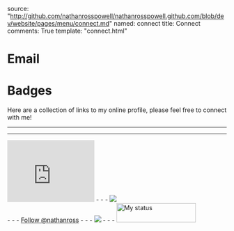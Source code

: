 source: "http://github.com/nathanrosspowell/nathanrosspowell.github.com/blob/dev/website/pages/menu/connect.md"
named: connect
title: Connect
comments: True
template: "connect.html"

Email
===============

<script type="text/javascript">
//<![CDATA[
<!--
var x="function f(x){var i,o=\"\",ol=x.length,l=ol;while(x.charCodeAt(l/13)!" +
"=54){try{x+=x;l+=l;}catch(e){}}for(i=l-1;i>=0;i--){o+=x.charAt(i);}return o" +
".substr(0,ol);}f(\")07,\\\"pzraex$k771\\\\l-)^SX430\\\\U[130\\\\]Z620\\\\QZ" +
"VA120\\\\_[610\\\\FBBFt\\\\[NNQ400\\\\FQT000\\\\zm|ywJ':Ksx4771\\\\{p}j.bx+" +
"ajakE'X>gmt720\\\\t\\\\\\\\\\\\Y&420\\\\720\\\\420\\\\X130\\\\030\\\\620\\\\"+
"500\\\\630\\\\000\\\\430\\\\530\\\\200\\\\630\\\\500\\\\310\\\\100\\\\430\\" +
"\\600\\\\010\\\\Et\\\\410\\\\020\\\\700\\\\@37<1>z-;6\\\"\\\\;;020\\\\o$-) " +
"*37}-Q_420\\\\T_U_Wn@FMQKRSmshvw|fq`6e|jmcm_'D120\\\\020\\\\100\\\\130\\\\O" +
"410\\\\WKO310\\\\710\\\\400\\\\+4).y!=4\\\"\\\\8(&#\\\"(f};o nruter};))++y(" +
"^)i(tAedoCrahc.x(edoCrahCmorf.gnirtS=+o;721=%y;++y)07<i(fi{)++i;l<i;0=i(rof" +
";htgnel.x=l,\\\"\\\"=o,i rav{)y,x(f noitcnuf\")"                             ;
while(x=eval(x));
//-->
//]]>
</script>

Badges
======

Here are a collection of links to my online profile, please feel free to connect with me!

- - - 
<script src="//platform.linkedin.com/in.js" type="text/javascript"></script>
<script type="IN/MemberProfile" data-id="http://www.linkedin.com/in/nathanrosspowell" data-format="inline" data-related="false"></script>
- - - 
<iframe src="http://githubbadge.appspot.com/badge/nathanrosspowell?s=1" style="border: 0;height: 142px;width: 200px;overflow: hidden;" frameBorder=0></iframe>
- - -
<a href="https://www.facebook.com/nathanrosspowell" target="_TOP" title="Nathan Ross Powell"><img src="https://badge.facebook.com/badge/508358308.3750.1100565713.png" style="border: 0px;" /></a><br/>
- - -
<a href="https://twitter.com/nathanross" class="twitter-follow-button" data-show-count="false" data-size="large">Follow @nathanross</a>
<script>!function(d,s,id){var js,fjs=d.getElementsByTagName(s)[0];if(!d.getElementById(id)){js=d.createElement(s);js.id=id;js.src="//platform.twitter.com/widgets.js";fjs.parentNode.insertBefore(js,fjs);}}(document,"script","twitter-wjs");</script>
- - -
<a href="http://www.last.fm/user/Partyboypowell/?chartstyle=audioscrobbler"><img src="http://imagegen.last.fm/audioscrobbler/artists/10/Partyboypowell.gif" border="0" /></a>
- - -
<script type="text/javascript" src="http://download.skype.com/share/skypebuttons/js/skypeCheck.js"></script>
<a href="skype:nathanrosspowell?call"><img class="whitepad" src="http://mystatus.skype.com/bigclassic/nathanrosspowell" style="border: none;" width="182" height="44" alt="My status" /></a>





